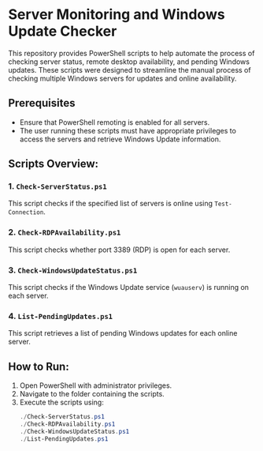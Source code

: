 # Server Monitoring and Windows Update Checker

This repository provides PowerShell scripts to help automate the process of checking server status, remote desktop availability, and pending Windows updates. These scripts were designed to streamline the manual process of checking multiple Windows servers for updates and online availability.

## Prerequisites
- Ensure that PowerShell remoting is enabled for all servers.
- The user running these scripts must have appropriate privileges to access the servers and retrieve Windows Update information.

## Scripts Overview:

### 1. `Check-ServerStatus.ps1`
This script checks if the specified list of servers is online using `Test-Connection`.

### 2. `Check-RDPAvailability.ps1`
This script checks whether port 3389 (RDP) is open for each server.

### 3. `Check-WindowsUpdateStatus.ps1`
This script checks if the Windows Update service (`wuauserv`) is running on each server.

### 4. `List-PendingUpdates.ps1`
This script retrieves a list of pending Windows updates for each online server.

## How to Run:
1. Open PowerShell with administrator privileges.
2. Navigate to the folder containing the scripts.
3. Execute the scripts using:
   ```powershell
   ./Check-ServerStatus.ps1
   ./Check-RDPAvailability.ps1
   ./Check-WindowsUpdateStatus.ps1
   ./List-PendingUpdates.ps1
